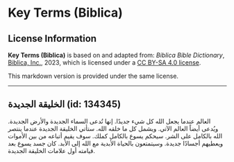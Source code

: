# Key Terms (Biblica)

## License Information

**Key Terms (Biblica)** is based on and adapted from: _Biblica Bible Dictionary_, [Biblica, Inc.](https://www.biblica.com/), 2023, which is licensed under a [CC BY-SA 4.0 license](https://creativecommons.org/licenses/by-sa/4.0/legalcode.en).

This markdown version is provided under the same license.



--------------------------------

## الخليقة الجديدة (id: 134345)

العالم عندما يجعل الله كل شيء جديدًا. إنها تُدعى السماء الجديدة والأرض الجديدة. ويُدعى أيضاً العالم الآتي. ويشمل كل ما خلقه الله. ستأتي الخليقة الجديدة عندما ينتصر الله بالكامل على الشر. سيحكم يسوع بالكامل كملك. سوف يقيم أتباعه من بين الأموات ويعطيهم أجسادًا جديدة. وسيتمتعون بالحياة الأبدية مع الله إلى الأبد. كان جسد يسوع بعد قيامته أول علامات الخليقة الجديدة.


